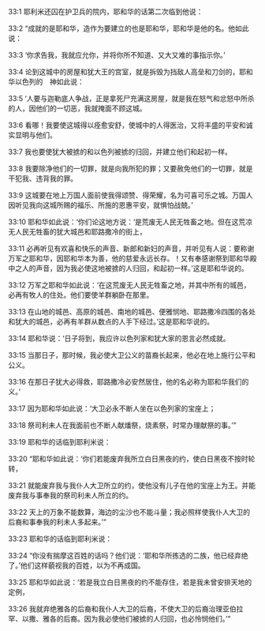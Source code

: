 <a id="1"></a>33:1  耶利米还囚在护卫兵的院内，耶和华的话第二次临到他说：  

<a id="2"></a>33:2  “成就的是耶和华，造作为要建立的也是耶和华，耶和华是他的名。他如此说：　　  

<a id="3"></a>33:3  ‘你求告我，我就应允你，并将你所不知道、又大又难的事指示你。’  

<a id="4"></a>33:4  论到这城中的房屋和犹大王的宫室，就是拆毁为挡敌人高垒和刀剑的，耶和华以色列的　神如此说：  

<a id="5"></a>33:5  ‘人要与迦勒底人争战，正是拿死尸充满这房屋，就是我在怒气和忿怒中所杀的人，因他们的一切恶，我就掩面不顾这城。  

<a id="6"></a>33:6  看哪！我要使这城得以痊愈安舒，使城中的人得医治，又将丰盛的平安和诚实显明与他们。  

<a id="7"></a>33:7  我也要使犹大被掳的和以色列被掳的归回，并建立他们和起初一样。  

<a id="8"></a>33:8  我要除净他们的一切罪，就是向我所犯的罪；又要赦免他们的一切罪，就是干犯我、违背我的罪。  

<a id="9"></a>33:9  这城要在地上万国人面前使我得颂赞、得荣耀，名为可喜可乐之城。万国人因听见我向这城所赐的福乐、所施的恩惠平安，就惧怕战兢。’  

<a id="10"></a>33:10  耶和华如此说：‘你们论这地方说：‘是荒废无人民无牲畜之地。但在这荒凉无人民无牲畜的犹大城邑和耶路撒冷的街上，  

<a id="11"></a>33:11  必再听见有欢喜和快乐的声音、新郎和新妇的声音，并听见有人说：要称谢万军之耶和华，因耶和华本为善，他的慈爱永远长存。！又有奉感谢祭到耶和华殿中之人的声音，因为我必使这地被掳的人归回，和起初一样。’这是耶和华说的。  

<a id="12"></a>33:12  万军之耶和华如此说：‘在这荒废无人民无牲畜之地，并其中所有的城邑，必再有牧人的住处。他们要使羊群躺卧在那里。  

<a id="13"></a>33:13  在山地的城邑、高原的城邑、南地的城邑、便雅悯地、耶路撒冷四围的各处和犹大的城邑，必再有羊群从数点的人手下经过。’这是耶和华说的。  

<a id="14"></a>33:14  耶和华说：‘日子将到，我应许以色列家和犹大家的恩言必然成就。  

<a id="15"></a>33:15  当那日子，那时候，我必使大卫公义的苗裔长起来，他必在地上施行公平和公义。  

<a id="16"></a>33:16  在那日子犹大必得救，耶路撒冷必安然居住，他的名必称为耶和华我们的义。’  

<a id="17"></a>33:17  因为耶和华如此说：‘大卫必永不断人坐在以色列家的宝座上；  

<a id="18"></a>33:18  祭司利未人在我面前也不断人献燔祭，烧素祭，时常办理献祭的事。’”  

<a id="19"></a>33:19  耶和华的话临到耶利米说：　　  

<a id="20"></a>33:20  “耶和华如此说：‘你们若能废弃我所立白日黑夜的约，使白日黑夜不按时轮转，  

<a id="21"></a>33:21  就能废弃我与我仆人大卫所立的约，使他没有儿子在他的宝座上为王。并能废弃我与事奉我的祭司利未人所立的约。  

<a id="22"></a>33:22  天上的万象不能数算，海边的尘沙也不能斗量；我必照样使我仆人大卫的后裔和事奉我的利未人多起来。’”  

<a id="23"></a>33:23  耶和华的话临到耶利米说：  

<a id="24"></a>33:24  “你没有揣摩这百姓的话吗？他们说：‘耶和华所拣选的二族，他已经弃绝了。’他们这样藐视我的百姓，以为不再成国。  

<a id="25"></a>33:25  耶和华如此说：‘若是我立白日黑夜的约不能存住，若是我未曾安排天地的定例，  

<a id="26"></a>33:26  我就弃绝雅各的后裔和我仆人大卫的后裔，不使大卫的后裔治理亚伯拉罕、以撒、雅各的后裔。因为我必使他们被掳的人归回，也必怜悯他们。’”  
